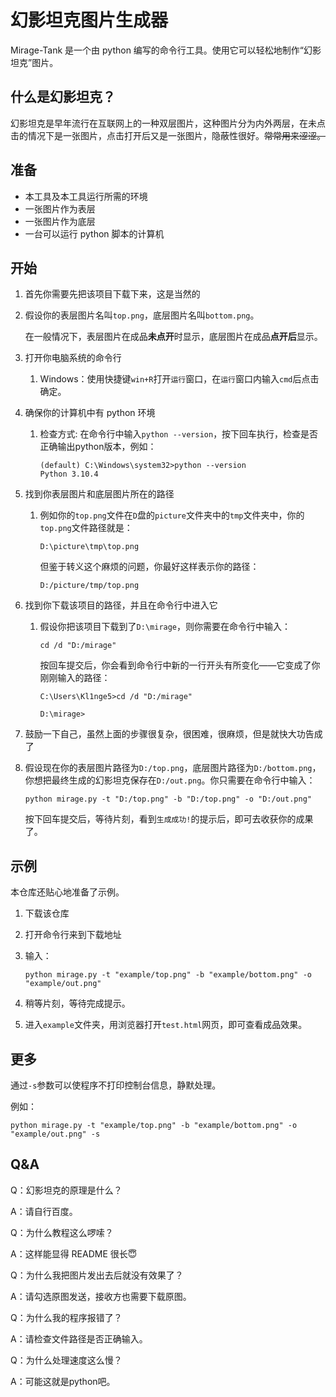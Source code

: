 # 幻影坦克图片生成器
Mirage-Tank 是一个由 python 编写的命令行工具。使用它可以轻松地制作“幻影坦克”图片。

## 什么是幻影坦克？
幻影坦克是早年流行在互联网上的一种双层图片，这种图片分为内外两层，在未点击的情况下是一张图片，点击打开后又是一张图片，隐蔽性很好。~~常常用来涩涩。~~

## 准备
- 本工具及本工具运行所需的环境
- 一张图片作为表层
- 一张图片作为底层
- 一台可以运行 python 脚本的计算机

## 开始
1. 首先你需要先把该项目下载下来，这是当然的

2. 假设你的表层图片名叫`top.png`，底层图片名叫`bottom.png`。

   在一般情况下，表层图片在成品**未点开**时显示，底层图片在成品**点开后**显示。

3. 打开你电脑系统的命令行
   1. Windows：使用快捷键`win+R`打开`运行`窗口，在`运行`窗口内输入`cmd`后点击确定。

4. 确保你的计算机中有 python 环境
   1. 检查方式: 在命令行中输入`python --version`，按下回车执行，检查是否正确输出python版本，例如：

      ```shell
      (default) C:\Windows\system32>python --version
      Python 3.10.4
      ```

5. 找到你表层图片和底层图片所在的路径

   1. 例如你的`top.png`文件在`D`盘的`picture`文件夹中的`tmp`文件夹中，你的`top.png`文件路径就是：

      ```shell
      D:\picture\tmp\top.png
      ```

      但鉴于转义这个麻烦的问题，你最好这样表示你的路径：

      ```shell
      D:/picture/tmp/top.png
      ```

6. 找到你下载该项目的路径，并且在命令行中进入它

   1. 假设你把该项目下载到了`D:\mirage`，则你需要在命令行中输入：

      ```shell
      cd /d "D:/mirage"
      ```

      按回车提交后，你会看到命令行中新的一行开头有所变化——它变成了你刚刚输入的路径：

      ```shell
      C:\Users\Kl1nge5>cd /d "D:/mirage"
      
      D:\mirage>
      ```

7. 鼓励一下自己，虽然上面的步骤很复杂，很困难，很麻烦，但是就快大功告成了

8. 假设现在你的表层图片路径为`D:/top.png`，底层图片路径为`D:/bottom.png`，你想把最终生成的幻影坦克保存在`D:/out.png`。你只需要在命令行中输入：

   ```shell
   python mirage.py -t "D:/top.png" -b "D:/top.png" -o "D:/out.png"
   ```

   按下回车提交后，等待片刻，看到`生成成功!`的提示后，即可去收获你的成果了。

## 示例

本仓库还贴心地准备了示例。

1. 下载该仓库

2. 打开命令行来到下载地址

3. 输入：

   ```shell
   python mirage.py -t "example/top.png" -b "example/bottom.png" -o "example/out.png"
   ```

4. 稍等片刻，等待完成提示。

5. 进入`example`文件夹，用浏览器打开`test.html`网页，即可查看成品效果。

## 更多

通过`-s`参数可以使程序不打印控制台信息，静默处理。

例如：

```shell
python mirage.py -t "example/top.png" -b "example/bottom.png" -o "example/out.png" -s
```

## Q&A

Q：幻影坦克的原理是什么？

A：请自行百度。

Q：为什么教程这么啰嗦？

A：这样能显得 README 很长😇

Q：为什么我把图片发出去后就没有效果了？

A：请勾选原图发送，接收方也需要下载原图。

Q：为什么我的程序报错了？

A：请检查文件路径是否正确输入。

Q：为什么处理速度这么慢？

A：可能这就是python吧。
